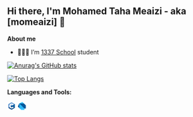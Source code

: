 ## Hi there, I'm Mohamed Taha Meaizi - aka [momeaizi] 👋 

**About me**

- 👨🏽‍💻 I’m [1337 School](https://www.1337.ma/en/) student

[![Anurag's GitHub stats](https://github-readme-stats.vercel.app/api?username=momeaizi&count_private=true&show_icons=true&theme=radical)](https://github.com/momeaizi/github-readme-stats)

[![Top Langs](https://github-readme-stats.vercel.app/api/top-langs/?username=momeaizi&layout=compact&theme=radical)](https://github.com/momeaizi)


**Languages and Tools:**  

<code><img height="20" src="https://raw.githubusercontent.com/github/explore/5c058a388828bb5fde0bcafd4bc867b5bb3f26f3/topics/c/c.png"></code>
<code><img height="20" src="https://raw.githubusercontent.com/github/explore/80688e429a7d4ef2fca1e82350fe8e3517d3494d/topics/dart/dart.png"></code>

